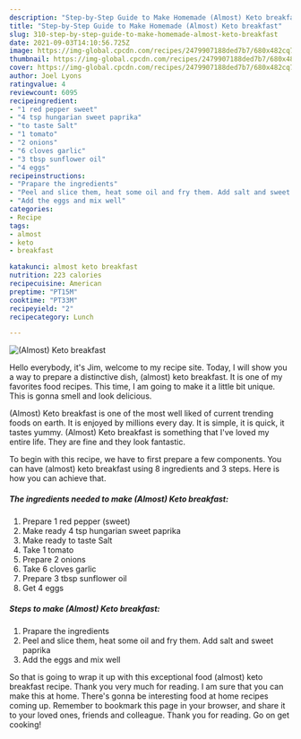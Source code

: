 ```yaml
---
description: "Step-by-Step Guide to Make Homemade (Almost) Keto breakfast"
title: "Step-by-Step Guide to Make Homemade (Almost) Keto breakfast"
slug: 310-step-by-step-guide-to-make-homemade-almost-keto-breakfast
date: 2021-09-03T14:10:56.725Z
image: https://img-global.cpcdn.com/recipes/2479907188ded7b7/680x482cq70/almost-keto-breakfast-recipe-main-photo.jpg
thumbnail: https://img-global.cpcdn.com/recipes/2479907188ded7b7/680x482cq70/almost-keto-breakfast-recipe-main-photo.jpg
cover: https://img-global.cpcdn.com/recipes/2479907188ded7b7/680x482cq70/almost-keto-breakfast-recipe-main-photo.jpg
author: Joel Lyons
ratingvalue: 4
reviewcount: 6095
recipeingredient:
- "1 red pepper sweet"
- "4 tsp hungarian sweet paprika"
- "to taste Salt"
- "1 tomato"
- "2 onions"
- "6 cloves garlic"
- "3 tbsp sunflower oil"
- "4 eggs"
recipeinstructions:
- "Prapare the ingredients"
- "Peel and slice them, heat some oil and fry them. Add salt and sweet paprika"
- "Add the eggs and mix well"
categories:
- Recipe
tags:
- almost
- keto
- breakfast

katakunci: almost keto breakfast 
nutrition: 223 calories
recipecuisine: American
preptime: "PT15M"
cooktime: "PT33M"
recipeyield: "2"
recipecategory: Lunch

---
```



![(Almost) Keto breakfast](https://img-global.cpcdn.com/recipes/2479907188ded7b7/680x482cq70/almost-keto-breakfast-recipe-main-photo.jpg)

Hello everybody, it's Jim, welcome to my recipe site. Today, I will show you a way to prepare a distinctive dish, (almost) keto breakfast. It is one of my favorites food recipes. This time, I am going to make it a little bit unique. This is gonna smell and look delicious.



(Almost) Keto breakfast is one of the most well liked of current trending foods on earth. It is enjoyed by millions every day. It is simple, it is quick, it tastes yummy. (Almost) Keto breakfast is something that I've loved my entire life. They are fine and they look fantastic.


To begin with this recipe, we have to first prepare a few components. You can have (almost) keto breakfast using 8 ingredients and 3 steps. Here is how you can achieve that.

<!--inarticleads1-->

##### The ingredients needed to make (Almost) Keto breakfast:

1. Prepare 1 red pepper (sweet)
1. Make ready 4 tsp hungarian sweet paprika
1. Make ready to taste Salt
1. Take 1 tomato
1. Prepare 2 onions
1. Take 6 cloves garlic
1. Prepare 3 tbsp sunflower oil
1. Get 4 eggs




<!--inarticleads2-->

##### Steps to make (Almost) Keto breakfast:

1. Prapare the ingredients
1. Peel and slice them, heat some oil and fry them. Add salt and sweet paprika
1. Add the eggs and mix well




So that is going to wrap it up with this exceptional food (almost) keto breakfast recipe. Thank you very much for reading. I am sure that you can make this at home. There's gonna be interesting food at home recipes coming up. Remember to bookmark this page in your browser, and share it to your loved ones, friends and colleague. Thank you for reading. Go on get cooking!
